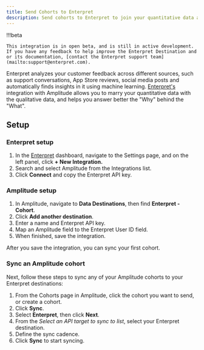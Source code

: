 ```yaml
---
title: Send Cohorts to Enterpret
description: Send cohorts to Enterpret to join your quantitative data and with qualitative data to get more insight into your user behaviors.
---
```


!!!beta
    
    This integration is in open beta, and is still in active development. If you have any feedback to help improve the Enterpret Destination and or its documentation, [contact the Enterpret support team](mailto:support@enterpret.com).

Enterpret analyzes your customer feedback across different sources, such as support conversations, App Store reviews, social media posts and automatically finds insights in it using machine learning. [Enterpret's](https://www.enterpret.com/) integration with Amplitude allows you to marry your quantitative data with the qualitative data, and helps you answer better the "Why" behind the "What".

## Setup

### Enterpret setup

1. In the [Enterpret](https://dashboard.enterpret.com/login) dashboard, navigate to the Settings page, and on the left panel, click  **+  New Integration.**
2. Search and select Amplitude from the Integrations list.
3. Click **Connect** and copy the Enterpret API key.

### Amplitude setup

1. In Amplitude, navigate to **Data Destinations**, then find **Enterpret - Cohort**.
2. Click **Add another destination**.
3. Enter a name and Enterpret API key.
4. Map an Amplitude field to the Enterpret User ID field.
5. When finished, save the integration.

After you save the integration, you can sync your first cohort.

### Sync an Amplitude cohort

Next, follow these steps to sync any of your Amplitude cohorts to your Enterpret destinations:

1. From the Cohorts page in Amplitude, click the cohort you want to send, or create a cohort.
2. Click **Sync**.
3. Select **Enterpret**, then click **Next**.
4. From the *Select an API target to sync to list*, select your Enterpret destination.
5. Define the sync cadence.
6. Click **Sync** to start syncing.
